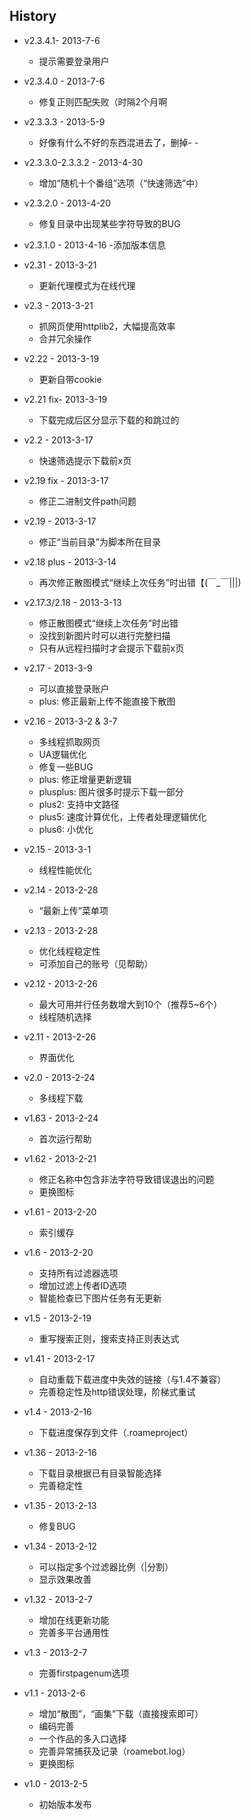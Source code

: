 ﻿## History

- v2.3.4.1- 2013-7-6
	- 提示需要登录用户

- v2.3.4.0 - 2013-7-6
	- 修复正则匹配失败（时隔2个月啊

- v2.3.3.3 - 2013-5-9
	- 好像有什么不好的东西混进去了，删掉- -
	
- v2.3.3.0-2.3.3.2 - 2013-4-30
	- 增加“随机十个番组”选项（“快速筛选”中）

- v2.3.2.0 - 2013-4-20
	- 修复目录中出现某些字符导致的BUG
	
- v2.3.1.0 - 2013-4-16
	-添加版本信息
	
- v2.31 - 2013-3-21
	- 更新代理模式为在线代理

- v2.3 - 2013-3-21
	- 抓网页使用httplib2，大幅提高效率
	- 合并冗余操作
	
- v2.22 - 2013-3-19
	- 更新自带cookie

- v2.21 fix- 2013-3-19
	- 下载完成后区分显示下载的和跳过的

- v2.2 - 2013-3-17
	- 快速筛选提示下载前x页

- v2.19 fix - 2013-3-17
	- 修正二进制文件path问题

- v2.19 - 2013-3-17
	- 修正“当前目录”为脚本所在目录

- v2.18 plus - 2013-3-14
	- 再次修正散图模式“继续上次任务”时出错【(￣_￣|||) 

- v2.17.3/2.18 - 2013-3-13
	- 修正散图模式“继续上次任务”时出错
	- 没找到新图片时可以进行完整扫描
	- 只有从远程扫描时才会提示下载前x页
	
- v2.17 - 2013-3-9
	- 可以直接登录账户
	- plus: 修正最新上传不能直接下散图

- v2.16 - 2013-3-2 & 3-7
	- 多线程抓取网页
	- UA逻辑优化
	- 修复一些BUG
	- plus: 修正增量更新逻辑
	- plusplus: 图片很多时提示下载一部分
	- plus2: 支持中文路径
	- plus5: 速度计算优化，上传者处理逻辑优化
	- plus6: 小优化
	
- v2.15 - 2013-3-1
	- 线程性能优化

- v2.14 - 2013-2-28
	- “最新上传”菜单项
	
- v2.13 - 2013-2-28
	- 优化线程稳定性
	- 可添加自己的账号（见帮助）
	
- v2.12 - 2013-2-26
	- 最大可用并行任务数增大到10个（推荐5~6个）
	- 线程随机选择

- v2.11 - 2013-2-26
	- 界面优化
	
- v2.0 - 2013-2-24
	- 多线程下载

- v1.63 - 2013-2-24
	- 首次运行帮助

- v1.62 - 2013-2-21
	- 修正名称中包含非法字符导致错误退出的问题
	- 更换图标

- v1.61 - 2013-2-20
	- 索引缓存

- v1.6 - 2013-2-20
	- 支持所有过滤器选项
	- 增加过滤上传者ID选项
	- 智能检查已下图片任务有无更新
	
- v1.5 - 2013-2-19
	- 重写搜索正则，搜索支持正则表达式
	
- v1.41 - 2013-2-17
	- 自动重载下载进度中失效的链接（与1.4不兼容）
	- 完善稳定性及http错误处理，阶梯式重试

- v1.4 - 2013-2-16
	- 下载进度保存到文件（.roameproject）

- v1.36 - 2013-2-16
	- 下载目录根据已有目录智能选择
	- 完善稳定性

- v1.35 - 2013-2-13
	- 修复BUG
	
- v1.34 - 2013-2-12
	- 可以指定多个过滤器比例（|分割）
	- 显示效果改善
	
- v1.32 - 2013-2-7
	- 增加在线更新功能
	- 完善多平台通用性
	
- v1.3 - 2013-2-7
	- 完善firstpagenum选项
	
- v1.1 - 2013-2-6
	- 增加“散图”，“画集”下载（直接搜索即可）
	- 编码完善
	- 一个作品的多入口选择
	- 完善异常捕获及记录（roamebot.log）
	- 更换图标

- v1.0 - 2013-2-5
	- 初始版本发布
